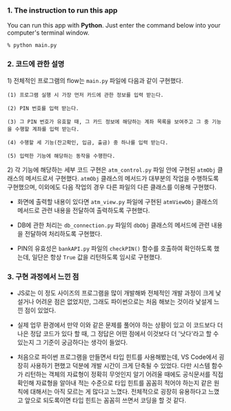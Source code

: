 ### 1. The instruction to run this app

You can run this app with **Python**. Just enter the command below into your computer's terminal window.

```
% python main.py
```



### 2. 코드에 관한 설명

1\) 전체적인 프로그램의 flow는 `main.py` 파일에 다음과 같이 구현했다.

    (1) 프로그램 실행 시 가장 먼저 카드에 관한 정보를 입력 받는다.

    (2) PIN 번호를 입력 받는다. 

    (3) 그 PIN 번호가 유효할 때, 그 카드 정보에 해당하는 계좌 목록을 보여주고 그 중 기능을 수행할 계좌를 입력 받는다.

    (4) 수행할 세 기능(잔고확인, 입금, 출금) 중 하나를 입력 받는다.

    (5) 입력한 기능에 해당하는 동작을 수행한다. 

2\) 각 기능에 해당하는 세부 코드 구현은 `atm_control.py` 파일 안에 구현된 `atmObj` 클래스의 메서드로서 구현했다. `atmObj` 클래스의 메서드가 대부분의 작업을 수행하도록 구현했으며, 이외에도 다음 작업의 경우 다른 파일의 다른 클래스를 이용해 구현했다.

- 화면에 출력할 내용이 있다면 `atm_view.py` 파일에 구현된 `atmViewObj` 클래스의 메서드로 관련 내용을 전달하여 출력하도록 구현했다.

- DB에 관한 처리는 `db_connection.py` 파일의 `dbObj` 클래스의 메서드에 관련 내용을 전달하여 처리하도록 구현했다.

- PIN의 유효성은 `bankAPI.py` 파일의 `checkPIN()` 함수를 호출하여 확인하도록 했는데, 일단은 항상 `True` 값을 리턴하도록 임시로 구현했다.



### 3. 구현 과정에서 느낀 점


- JS로는 이 정도 사이즈의 프로그램을 많이 개발해봐 전체적인 개발 과정이 크게 낯설거나 어려운 점은 없었지만, 그래도 파이썬으로는 처음 해보는 것이라 낯설게 느낀 점이 있었다.

- 실제 업무 환경에서 만약 이와 같은 문제를 풀어야 하는 상황이 있고 이 코드보다 더 나은 정답 코드가 있다 할 때, 그 정답은 어떤 점에서 이것보다 더 '낫다'라고 할 수 있는지 그 기준이 궁금하다는 생각이 들었다.

- 처음으로 파이썬 프로그램을 만들면서 타입 힌트를 사용해봤는데, VS Code에서 굉장히 사용하기 편했고 덕분에 개발 시간이 크게 단축될 수 있었다. 다만 시스템 함수가 리턴하는 객체의 자료형이 정확히 무엇인지 알기 어려울 때에도 공식문서를 직접 확인해 자료형을 알아내 적는 수준으로 타입 힌트를 꼼꼼히 적어야 하는지 같은 원칙에 대해서는 아직 모르는 게 많다고 느꼈다. 전체적으로 굉장히 유용하다고 느꼈고 앞으로 되도록이면 타입 힌트는 꼼꼼히 쓰면서 코딩을 할 것 같다.
